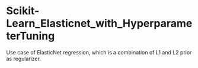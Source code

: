 # Scikit-Learn_Elasticnet_with_HyperparameterTuning
Use case of ElasticNet regression, which is a combination of L1 and L2 prior as regularizer.
